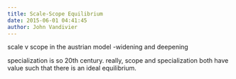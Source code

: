 ```yaml
---
title: Scale-Scope Equilibrium
date: 2015-06-01 04:41:45
author: John Vandivier
---
```




scale v scope in the austrian model -widening and deepening

specialization is so 20th century. really, scope and specialization both have value such that there is an ideal equilibrium.